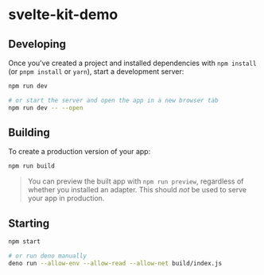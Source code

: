 # svelte-kit-demo

## Developing

Once you've created a project and installed dependencies with `npm install` (or `pnpm install` or `yarn`), start a development server:

```bash
npm run dev

# or start the server and open the app in a new browser tab
npm run dev -- --open
```

## Building

To create a production version of your app:

```bash
npm run build
```

> You can preview the built app with `npm run preview`, regardless of whether you installed an adapter. This should _not_ be used to serve your app in production.

## Starting

```sh
npm start

# or run deno manually
deno run --allow-env --allow-read --allow-net build/index.js
```
